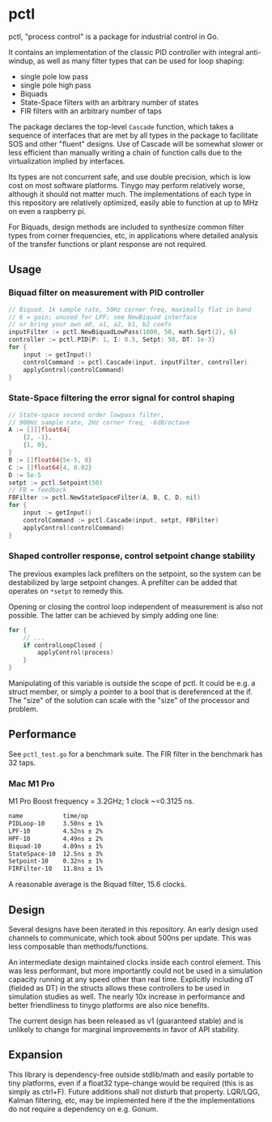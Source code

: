# pctl

pctl, "process control" is a package for industrial control in Go.

It contains an implementation of the classic PID controller with integral anti-windup, as well as many filter types that can be used for loop shaping:
- single pole low pass
- single pole high pass
- Biquads
- State-Space filters with an arbitrary number of states
- FIR filters with an arbitrary number of taps

The package declares the top-level `Cascade` function, which takes a sequence of interfaces that are met by all types in the package to facilitate SOS and other "fluent" designs.  Use of Cascade will be somewhat slower or less efficient than manually writing a chain of function calls due to the virtualization implied by interfaces.

Its types are not concurrent safe, and use double precision, which is low cost on most software platforms.  Tinygo may perform relatively worse, although it should not matter much.  The implementations of each type in this repository are relatively optimized, easily able to function at up to MHz on even a raspberry pi.

For Biquads, design methods are included to synthesize common filter types from corner frequencies, etc, in applications where detailed analysis of the transfer functions or plant response are not required.

## Usage

### Biquad filter on measurement with PID controller

```go
// Biquad, 1k sample rate, 50Hz corner freq, maximally flat in band
// 6 = gain; unused for LPF; see NewBiquad interface
// or bring your own a0, a1, a2, b1, b2 coefs
inputFilter := pctl.NewBiquadLowPass(1000, 50, math.Sqrt(2), 6)
controller := pctl.PID{P: 1, I: 0.5, Setpt: 50, DT: 1e-3}
for {
    input := getInput()
    controlCommand := pctl.Cascade(input, inputFilter, controller)
    applyControl(controlCommand)
}
```

### State-Space filtering the error signal for control shaping

```go
// State-space second order lowpass filter,
// 900Hz sample rate, 2Hz corner freq, -6dB/octave
A := [][]float64{
    {2, -1},
    {1, 0},
}
B := []float64{5e-5, 0}
C := []float64{4, 0.02}
D := 5e-5
setpt := pctl.Setpoint(50)
// FB = feedback
FBFilter := pctl.NewStateSpaceFilter(A, B, C, D, nil)
for {
    input := getInput()
    controlCommand := pctl.Cascade(input, setpt, FBFilter)
    applyControl(controlCommand)
}
```

### Shaped controller response, control setpoint change stability


The previous examples lack prefilters on the setpoint, so the system can be destabilized by large setpoint changes.  A prefilter can be added that operates on `*setpt` to remedy this.

Opening or closing the control loop independent of measurement is also not possible.  The latter can be achieved by simply adding one line:

```go
for {
    // ...
    if controlLoopClosed {
        applyControl(process)
    }
}
```

Manipulating of this variable is outside the scope of pctl.  It could be e.g. a struct member, or simply a pointer to a bool that is dereferenced at the if.  The "size" of the solution can scale with the "size" of the processor and problem.


## Performance

See `pctl_test.go` for a benchmark suite.  The FIR filter in the benchmark has 32 taps.

### Mac M1 Pro

M1 Pro Boost frequency = 3.2GHz; 1 clock ~=0.3125 ns.

```sh
name           time/op
PIDLoop-10     3.50ns ± 1%
LPF-10         4.52ns ± 2%
HPF-10         4.49ns ± 2%
Biquad-10      4.89ns ± 1%
StateSpace-10  12.5ns ± 3%
Setpoint-10    0.32ns ± 1%
FIRFilter-10   11.8ns ± 1%
```

A reasonable average is the Biquad filter, 15.6 clocks.

## Design

Several designs have been iterated in this repository.  An early design used channels to communicate, which took about 500ns per update.  This was less composable than methods/functions.

An intermediate design maintained clocks inside each control element.  This was less performant, but more importantly could not be used in a simulation capacity running at any speed other than real time.  Explicitly including dT (fielded as DT) in the structs allows these controllers to be used in simulation studies as well.  The nearly 10x increase in performance and better friendliness to tinygo platforms are also nice benefits.

The current design has been released as v1 (guaranteed stable) and is unlikely to change for marginal improvements in favor of API stability.

## Expansion

This library is dependency-free outside stdlib/math and easily portable to tiny platforms, even if a float32 type-change would be required (this is as simply as ctrl+F).  Future additions shall not disturb that property.  LQR/LQG, Kalman filtering, etc, may be implemented here if the the implementations do not require a dependency on e.g. Gonum.
